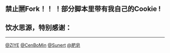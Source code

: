 ## 禁止🈲️Fork！！ ！部分脚本里带有我自己的Cookie !
## 饮水思源，特别感谢：
----------------
[@ZIYE](https://github.com/ziye888)
[@CenBoMin](https://github.com/CenBoMin/GithubSync)
[@Sunert](https://github.com/Sunert)
[@肥皂](https://github.com/age174/-)
